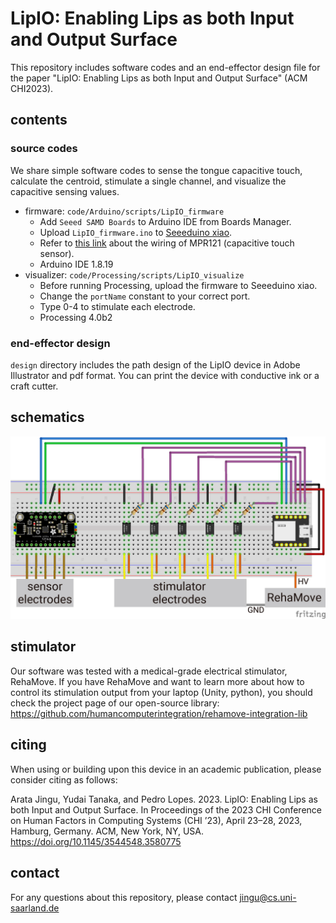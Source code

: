 # LipIO: Enabling Lips as both Input and Output Surface
This repository includes software codes and an end-effector design file for the paper "LipIO: Enabling Lips as both Input and Output Surface" (ACM CHI2023).

## contents
### source codes
We share simple software codes to sense the tongue capacitive touch, calculate the centroid, stimulate a single channel, and visualize the capacitive sensing values.

- firmware: `code/Arduino/scripts/LipIO_firmware`  
    - Add `Seeed SAMD Boards` to Arduino IDE from Boards Manager.  
    - Upload `LipIO_firmware.ino` to [Seeeduino xiao](https://wiki.seeedstudio.com/Seeeduino-XIAO/).
    - Refer to [this link](https://learn.adafruit.com/adafruit-mpr121-12-key-capacitive-touch-sensor-breakout-tutorial/wiring) about the wiring of MPR121 (capacitive touch sensor).
    - Arduino IDE 1.8.19
- visualizer: `code/Processing/scripts/LipIO_visualize`  
    - Before running Processing, upload the firmware to Seeeduino xiao.
    - Change the `portName` constant to your correct port.
    - Type 0-4 to stimulate each electrode.
    - Processing 4.0b2

### end-effector design
`design` directory includes the path design of the LipIO device in Adobe Illustrator and pdf format. You can print the device with conductive ink or a craft cutter.

## schematics
![image](./schematics/schematics.jpg)

## stimulator 
Our software was tested with a medical-grade electrical stimulator, RehaMove. If you have RehaMove and want to learn more about how to control its stimulation output from your laptop (Unity, python), you should check the project page of our open-source library: https://github.com/humancomputerintegration/rehamove-integration-lib

## citing
<p>When using or building upon this device in an academic publication, please consider citing as follows:</p>

Arata Jingu, Yudai Tanaka, and Pedro Lopes. 2023. LipIO: Enabling Lips as both Input and Output Surface. In Proceedings of the 2023 CHI Conference on Human Factors in Computing Systems (CHI ’23), April 23–28, 2023, Hamburg, Germany. ACM, New York, NY, USA. https://doi.org/10.1145/3544548.3580775


## contact
For any questions about this repository, please contact jingu@cs.uni-saarland.de
